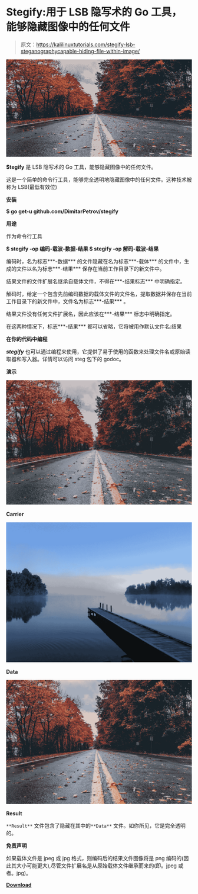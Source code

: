 # Stegify:用于 LSB 隐写术的 Go 工具，能够隐藏图像中的任何文件

> 原文：<https://kalilinuxtutorials.com/stegify-lsb-steganographycapable-hiding-file-within-image/>

[![Stegify : Go Tool For LSB Steganography,Capable Of Hiding Any File Within An Image](img//355121eeda8b88cdcde2c43eabc377c2.png "Stegify : Go Tool For LSB Steganography,Capable Of Hiding Any File Within An Image")](https://1.bp.blogspot.com/-Zv3Sb70o8Lo/XYL8EzsXv6I/AAAAAAAACho/xkd0Vz3_Oy4ar3Lr3qSCnoNOAt5L7Z2cQCLcBGAsYHQ/s1600/Carrier.png)

**Stegify** 是 LSB 隐写术的 Go 工具，能够隐藏图像中的任何文件。

这是一个简单的命令行工具，能够完全透明地隐藏图像中的任何文件。这种技术被称为 LSB(最低有效位)

**安装**

**$ go get-u github.com/DimitarPetrov/stegify**

**用途**

作为命令行工具

**$ stegify -op 编码-载波-数据-结果
$ stegify -op 解码-载波-结果**

编码时，名为标志***-数据*** 的文件隐藏在名为标志***-载体*** 的文件中，生成的文件以名为标志***-结果*** 保存在当前工作目录下的新文件中。

结果文件的文件扩展名继承自载体文件，不得在***-结果标志*** 中明确指定。

解码时，给定一个包含先前编码数据的载体文件的文件名，提取数据并保存在当前工作目录下的新文件中，文件名为标志***-结果*** 。

结果文件没有任何文件扩展名，因此应该在***-结果*** 标志中明确指定。

在这两种情况下，标志***-结果*** 都可以省略，它将被用作默认文件名:结果

**在你的代码中编程**

***stegify*** 也可以通过编程来使用，它提供了易于使用的函数来处理文件名或原始读取器和写入器。详情可以访问 steg 包下的 godoc。

**演示**

[![](img//58833e21ea61cccc7a13d01ca66a925b.png)](https://1.bp.blogspot.com/-7G-qxVcyHVY/XYL7HFoyEeI/AAAAAAAAChM/6PvQm6qvzhUw7Sutwx4hMglQaEhOJyH0wCLcBGAsYHQ/s1600/Carrier.jpeg)

**Carrier**

![](img//dbbdea613455d0d0ae78d7d5a25b0f49.png)

**Data**

![](img//a603195c170fa683e129ca8a12071b8f.png)

**Result**

`**Result**` 文件包含了隐藏在其中的`**Data**` 文件。如你所见，它是完全透明的。

**免责声明**

如果载体文件是 jpeg 或 jpg 格式，则编码后的结果文件图像将是 png 编码的(因此其大小可能更大),尽管文件扩展名是从原始载体文件继承而来的(即。jpeg 或者。jpg)。

[**Download**](https://github.com/DimitarPetrov/stegify)